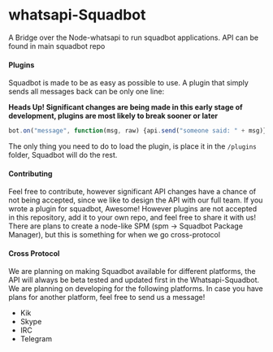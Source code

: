 # whatsapi-Squadbot
A Bridge over the Node-whatsapi to run squadbot applications. API can be found in main squadbot repo

#### Plugins
Squadbot is made to be as easy as possible to use.  A plugin that simply sends all messages back can be only one line:

**Heads Up! Significant changes are being made in this early stage of development, plugins are most likely to break sooner or later**
```javascript
bot.on("message", function(msg, raw) {api.send("someone said: " + msg)})
```

The only thing you need to do to load the plugin, is place it in the ```/plugins``` folder, Squadbot will do the rest.

#### Contributing
Feel free to contribute, however significant API changes have a chance of not being accepted, since we like to design the API with our full team. If you wrote a plugin for squadbot, Awesome! However plugins are not accepted in this repository, add it to your own repo, and feel free to share it with us! There are plans to create a node-like SPM (spm -> Squadbot Package Manager), but this is something for when we go cross-protocol

#### Cross Protocol
We are planning on making Squadbot available for different platforms, the API will always be beta tested and updated first in the Whatsapi-Squadbot. We are planning on developing for the following platforms. In case you have plans for another platform, feel free to send us a message!
* Kik
* Skype
* IRC
* Telegram
